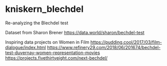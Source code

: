 # kniskern_blechdel
Re-analyzing the Blechdel test

Dataset from Sharon Brener
https://data.world/sharon/bechdel-test


Inspiring data projects on Women in Film
https://pudding.cool/2017/03/film-dialogue/index.html
https://www.refinery29.com/2018/06/201674/bechdel-test-duvernay-women-representation-movies
https://projects.fivethirtyeight.com/next-bechdel/
